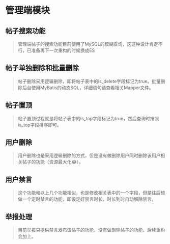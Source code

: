 # 管理端模块

## 帖子搜索功能

>   管理端帖子的搜索功能目前使用了MySQL的模糊查询，这这种设计肯定不行，已准备再下一次重构的时候换成ES

## 帖子单独删除和批量删除

>   帖子删除采用逻辑删除，即将帖子表中的is_delete字段标记为true。批量删除后台使用MyBatis的动态SQL，详细语句请查看相关Mapper文件。

## 帖子置顶

>   帖子置顶过程就是将帖子表中的is_top字段标记为true，然后查询时按照is_top字段排序即可。

## 用户删除

>   用户删除也是采用逻辑删除的方式，但是没有做删除用户同时删除该用户相关帖子的功能（资源最大化:joy:）。

## 用户禁言

>   这个功能和以上几个功能相似，也是修改相关表中的一个字段，但是往后想做一个定时禁言的功能，即设定好禁言时长，时长到时自动解除禁言。

## 举报处理

>   目前举报只提供禁言发布该贴子的功能，没有做删除帖子的功能，后续重构会加上。


